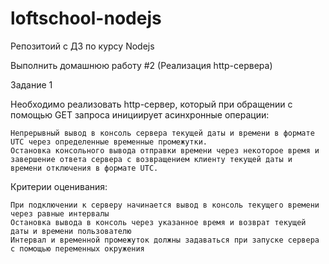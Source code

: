 # loftschool-nodejs
Репозитоий с ДЗ по курсу Nodejs

Выполнить домашнюю работу #2 (Реализация http-сервера)

Задание 1

Необходимо реализовать http-сервер, который при обращении с помощью GET запроса инициирует асинхронные операции:

    Непрерывный вывод в консоль сервера текущей даты и времени в формате UTC через определенные временные промежутки.
    Остановка консольного вывода отправки времени через некоторое время и завершение ответа сервера с возвращением клиенту текущей даты и времени отключения в формате UTC.

Критерии оценивания:

    При подключении к серверу начинается вывод в консоль текущего времени через равные интервалы
    Остановка вывода в консоль через указанное время и возврат текущей даты и времени пользователю
    Интервал и временной промежуток должны задаваться при запуске сервера с помощью переменных окружения    
